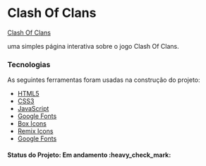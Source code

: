 <h1> Clash Of Clans </h1>
<a href="https://blog.klickpages.com.br/pagina-de-captura/">Clash Of Clans</a>

uma simples página interativa sobre o jogo Clash Of Clans.

### Tecnologias

As seguintes ferramentas foram usadas na construção do projeto:

- [HTML5](https://developer.mozilla.org/en-US/docs/Glossary/HTML5)
- [CSS3](https://developer.mozilla.org/pt-BR/docs/Web/CSS)
- [JavaScript](https://developer.mozilla.org/pt-BR/docs/Web/JavaScript)
- [Google Fonts](https://fonts.google.com/)
- [Box Icons](https://boxicons.com/)
- [Remix Icons](https://remixicon.com/)
- [Google Fonts](https://fonts.google.com/)

<h4>
 Status do Projeto: Em andamento :heavy_check_mark:
</h4>


